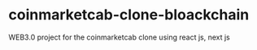 # coinmarketcab-clone-bloackchain
WEB3.0 project for the coinmarketcab clone using react js, next js  
